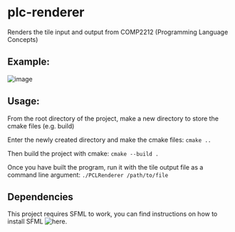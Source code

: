 # plc-renderer
Renders the tile input and output from COMP2212 (Programming Language Concepts)

## Example:

![image](https://user-images.githubusercontent.com/66918276/235313544-cb875d59-2232-42a3-af69-8e27224e0df5.png)

## Usage:

From the root directory of the project, make a new directory to store the cmake files (e.g. build)

Enter the newly created directory and make the cmake files:
```cmake ..```

Then build the project with cmake:
```cmake --build .```

Once you have built the program, run it with the tile output file as a command line argument:
```./PCLRenderer /path/to/file```

## Dependencies
This project requires SFML to work, you can find instructions on how to install SFML ![here](https://github.com/SFML/SFML).
